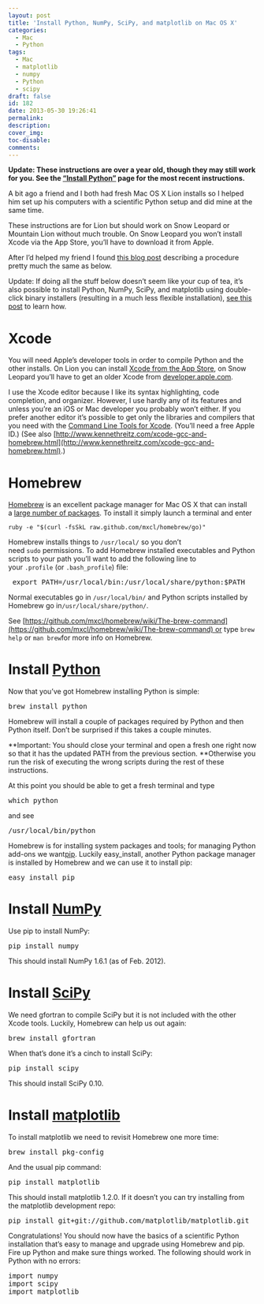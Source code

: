 ```yaml
---
layout: post
title: 'Install Python, NumPy, SciPy, and matplotlib on Mac OS X'
categories:
  - Mac
  - Python
tags:
  - Mac
  - matplotlib
  - numpy
  - Python
  - scipy
draft: false
id: 182
date: 2013-05-30 19:26:41
permalink:
description:
cover_img:
toc-disable:
comments:
---
```


**Update: These instructions are over a year old, though they may still work for you. See the [“Install Python”](http://penandpants.com/install-python/ "Install Python") page for the most recent instructions.**

A bit ago a friend and I both had fresh Mac OS X Lion installs so I helped him set up his computers with a scientific Python setup and did mine at the same time.

These instructions are for Lion but should work on Snow Leopard or Mountain Lion without much trouble. On Snow Leopard you won’t install Xcode via the App Store, you’ll have to download it from Apple.

After I’d helped my friend I found [this blog post](http://www.thisisthegreenroom.com/2011/installing-python-numpy-scipy-matplotlib-and-ipython-on-lion/) describing a procedure pretty much the same as below.

Update: If doing all the stuff below doesn’t seem like your cup of tea, it’s also possible to install Python, NumPy, SciPy, and matplotlib using double-click binary installers (resulting in a much less flexible installation), [see this post](http://penandpants.com/2012/03/01/install-python-2/) to learn how.

# Xcode

You will need Apple’s developer tools in order to compile Python and the other installs. On Lion you can install [Xcode from the App Store](https://developer.apple.com/xcode/), on Snow Leopard you’ll have to get an older Xcode from [developer.apple.com](http://developer.apple.com/downloads).

I use the Xcode editor because I like its syntax highlighting, code completion, and organizer. However, I use hardly any of its features and unless you’re an iOS or Mac developer you probably won’t either. If you prefer another editor it’s possible to get only the libraries and compilers that you need with the [Command Line Tools for Xcode](http://developer.apple.com/downloads). (You’ll need a free Apple ID.) (See also [http://www.kennethreitz.com/xcode-gcc-and-homebrew.html](http://www.kennethreitz.com/xcode-gcc-and-homebrew.html).)

# Homebrew

[Homebrew](http://mxcl.github.com/homebrew/) is an excellent package manager for Mac OS X that can install a [large number of packages](https://github.com/mxcl/homebrew/tree/master/Library/Formula). To install it simply launch a terminal and enter

    ruby -e "$(curl -fsSkL raw.github.com/mxcl/homebrew/go)"

Homebrew installs things to `/usr/local/` so you don’t need `sudo` permissions. To add Homebrew installed executables and Python scripts to your path you’ll want to add the following line to your `.profile` (or `.bash_profile`) file:
<pre> export PATH=/usr/local/bin:/usr/local/share/python:$PATH</pre>
Normal executables go in `/usr/local/bin/` and Python scripts installed by Homebrew go in`/usr/local/share/python/`.

See [https://github.com/mxcl/homebrew/wiki/The-brew-command](https://github.com/mxcl/homebrew/wiki/The-brew-command) or type `brew help` or `man brew`for more info on Homebrew.

# Install [Python](http://www.python.org/)

Now that you’ve got Homebrew installing Python is simple:
<pre>brew install python</pre>
Homebrew will install a couple of packages required by Python and then Python itself. Don’t be surprised if this takes a couple minutes.

**Important: You should close your terminal and open a fresh one right now so that it has the updated PATH from the previous section. **Otherwise you run the risk of executing the wrong scripts during the rest of these instructions.

At this point you should be able to get a fresh terminal and type
<pre>which python</pre>
and see
<pre>/usr/local/bin/python</pre>
Homebrew is for installing system packages and tools; for managing Python add-ons we want[pip](http://pypi.python.org/pypi/pip). Luckily easy_install, another Python package manager is installed by Homebrew and we can use it to install pip:
<pre>easy_install pip</pre>

# Install [NumPy](http://www.scipy.org/)

Use pip to install NumPy:
<pre>pip install numpy</pre>
This should install NumPy 1.6.1 (as of Feb. 2012).

# Install [SciPy](http://www.scipy.org/)

We need gfortran to compile SciPy but it is not included with the other Xcode tools. Luckily, Homebrew can help us out again:
<pre>brew install gfortran</pre>
When that’s done it’s a cinch to install SciPy:
<pre>pip install scipy</pre>
This should install SciPy 0.10.

# Install [matplotlib](http://matplotlib.sourceforge.net/)

To install matplotlib we need to revisit Homebrew one more time:
<pre>brew install pkg-config</pre>
And the usual pip command:
<pre>pip install matplotlib</pre>
This should install matplotlib 1.2.0\. If it doesn’t you can try installing from the matplotlib development repo:
<pre>pip install git+git://github.com/matplotlib/matplotlib.git</pre>
Congratulations! You should now have the basics of a scientific Python installation that’s easy to manage and upgrade using Homebrew and pip. Fire up Python and make sure things worked. The following should work in Python with no errors:
<pre>import numpy
import scipy
import matplotlib</pre>